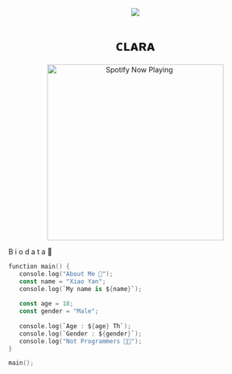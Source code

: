 <!DOCTYPE html>
 <body>
<div class="info">
<p align ="center">
 <img src= "https://files.catbox.moe/h73x0c.jpg" witdh = "100px"></img>
</p>
  <h1 align="center">ᴄʟᴀʀᴀ</h1>


<p align="center">
  <a href="https://open.spotify.com/track/3be9ACTxtcL6Zm4vJRUiPG?si=NzGQdwWnRYCnteVz3D31mA_g&utm_source=copy-link&context=spotify%3Aplaylist%3A37i9dQZF1EIVoBTSiHHsdx&dl_branch=1" target="_blank"><img src="https://now-playing-on-spotify.vercel.app/api/spotify" alt="Spotify Now Playing" width="350"/></a>
</p>

 B i o d a t a 🎨
 ```kt
function main() {
    console.log("About Me 🐾");
    const name = "Xiao Yan";
    console.log(`My name is ${name}`);
    
    const age = 18;
    const gender = "Male";
    
    console.log(`Age : ${age} Th`);
    console.log(`Gender : ${gender}`);
    console.log("Not Programmers 👨‍💻");
}

main();

